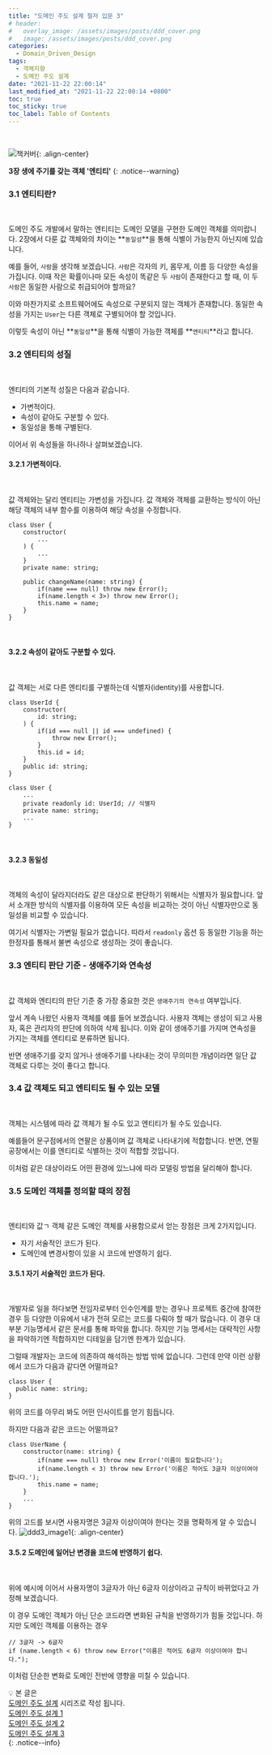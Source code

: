 ```yaml
---
title: "도메인 주도 설계 철저 입문 3"
# header:
#   overlay_image: /assets/images/posts/ddd_cover.png
#   image: /assets/images/posts/ddd_cover.png
categories:
  - Domain_Driven_Design
tags:
  - 객체지향
  - 도메인 주도 설계
date: "2021-11-22 22:00:14"
last_modified_at: "2021-11-22 22:00:14 +0800"
toc: true
toc_sticky: true
toc_label: Table of Contents
---
```

<br>

![책커버](/assets/images/posts/ddd_cover.png){: .align-center}
<br>

**3장 생에 주기를 갖는 객체 '엔티티'**
{: .notice--warning}
<br>

### 3.1 엔티티란?
<br>

도메인 주도 개발에서 말하는 엔티티는 도메인 모델을 구현한 도메인 객체를 의미랍니다.
2장에서 다룬 값 객체와의 차이는 **`동일성`**을 통해 식별이 가능한지 아닌지에 있습니다.

예를 들어,
`사람`을 생각해 보겠습니다. `사람`은 각자의 키, 몸무게, 이름 등 다양한 속성을 가집니다.
이때 작은 확률이나마 모든 속성이 똑같은 두 `사람`이 존재한다고 할 때, 이 두 `사람`은 동일한 사람으로 취급되어야 할까요?

이와 마찬가지로 소프트웨어에도 속성으로 구분되지 않는 객체가 존재합니다. 
동일한 속성을 가지는 `User`는 다른 객체로 구별되어야 할 것입니다.

이렇듯 속성이 아닌 **`동일성`**을 통해 식별이 가능한 객체를 **`엔티티`**라고 합니다.
<br>

### 3.2 엔티티의 성질
<br>

엔티티의 기본적 성질은 다음과 같습니다.

- 가변적이다.
- 속성이 같아도 구분할 수 있다.
- 동일성을 통해 구별된다.

이어서 위 속성들을 하나하나 살펴보겠습니다.

#### 3.2.1 가변적이다.
<br>

값 객체와는 달리 엔티티는 가변성을 가집니다.
값 객체와 객체를 교환하는 방식이 아닌 해당 객체의 내부 함수를 이용하여 해당 속성을 수정합니다.

```tsx
class User {
    constructor(
        ...
    ) {
        ...
    }
    private name: string;

    public changeName(name: string) {
        if(name === null) throw new Error();
        if(name.length < 3>) throw new Error();
        this.name = name;
    }
}
```
<br>

#### 3.2.2 속성이 같아도 구분할 수 있다.

<br>

값 객체는 서로 다른 엔티티를 구별하는데 식별자(identity)를 사용합니다.

```tsx
class UserId {
    constructor(
        id: string;
    ) {
        if(id === null || id === undefined) {
            throw new Error();
        }
        this.id = id;
    }
    public id: string;
}

class User {
    ...
    private readonly id: UserId; // 식별자
    private name: string;
    ...
}
```

<br>

#### 3.2.3 동일성

<br>

객체의 속성이 달라지더라도 같은 대상으로 판단하기 위해서는 식별자가 필요합니다.
앞서 소개한 방식의 식별자를 이용하여 모든 속성을 비교하는 것이 아닌 식별자만으로 동일성을 비교할 수 있습니다.

여기서 식별자는 가변일 필요가 없습니다. 따라서 `readonly` 옵션 등 동일한 기능을 하는 한정자를 통해서
불변 속성으로 생성하는 것이 좋습니다.
<br>

### 3.3 엔티티 판단 기준 - 생애주기와 연속성

<br>

값 객체와 엔티티의 판단 기준 중 가장 중요한 것은 `생애주기의 연속성` 여부입니다.

앞서 계속 나왔던 사용자 객체를 예를 들어 보겠습니다.
사용자 객체는 생성이 되고 사용자, 혹은 관리자의 판단에 의하여 삭제 됩니다.
이와 같이 생애주기를 가지며 연속성을 가지는 객체를 엔티티로 분류하면 됨니다.

반면 생애주기를 갖지 않거나 생애주기를 나타내는 것이 무의미한 개념이라면 일단 값 객체로 다루는 것이 좋다고 합니다.

### 3.4 값 객체도 되고 엔티티도 될 수 있는 모델

<br>

객체는 시스템에 따라 값 객체가 될 수도 있고 엔티티가 될 수도 있습니다.

예를들어 문구점에서의 연팔은 상품이며 값 객체로 나타내기에 적합합니다. 반면, 연필 공장에서는 이를 엔티티로 식별하는 것이 적합할 것입니다.

이처럼 같은 대상이라도 어떤 환경에 있느냐에 따라 모델링 방법을 달리해야 합니다.

### 3.5 도메인 객체를 정의할 때의 장점

<br>

엔티티와 값ㄱ 객체 같은 도메인 객체를 사용함으로서 얻는 장점은 크게 2가지입니다.

- 자기 서술적인 코드가 된다.
- 도메인에 변경사항이 있을 시 코드에 반영하기 쉽다.

#### 3.5.1 자기 서술적인 코드가 된다.

<br>

개발자로 일을 하다보면 전임자로부터 인수인계를 받는 경우나 프로젝트 중간에 참여한 경우 등 다양한 이유에서 내가 전혀 모르는 코드를 다뤄야 할 때가 많습니다.
이 경우 대부분 기능명세서 같은 문서를 통해 파악을 합니다. 하지만 기능 명세서는 대략적인 사항을 파악하기엔 적합하지만 디테일을 담기엔 한계가 있습니다.

그럴때 개발자는 코드에 의존하여 해석하는 방법 밖에 없습니다.
그런데 만약 이런 상황에서 코드가 다음과 같다면 어떨까요?
<br>

```tsx
class User {
  public name: string;
}
```

위의 코드를 아무리 봐도 어떤 인사이트를 얻기 힘듭니다.

하지만 다음과 같은 코드는 어떨까요?

```tsx
class UserName {
    constructor(name: string) {
        if(name === null) throw new Error('이름이 필요합니다');
        if(name.length < 3) throw new Error('이름은 적어도 3글자 이상이여야 합니다.');
        this.name = name;
    }
    ...
}
```

위의 고드를 보시면 사용자명은 3글자 이상이여야 한다는 것을 명확하게 알 수 있습니다.
![ddd3_image1](/assets/images/posts/ddd3_image.JPG){: .align-center}
<br>

#### 3.5.2 도메인에 일어난 변경을 코드에 반영하기 쉽다.

<br>

위에 예시에 이어서 사용자명이 3글자가 아닌 6글자 이상이라고 규칙이 바뀌었다고 가정해 보겠습니다.

이 경우 도메인 객체가 아닌 단순 코드라면 변화된 규칙을 반영하기가 힘들 것입니다.
하지만 도메인 객체를 이용하는 경우

```tsx
// 3글자 -> 6글자
if (name.length < 6) throw new Error("이름은 적어도 6글자 이상이여야 합니다.");
```

이처럼 단순한 변화로 도메인 전반에 영향을 미칠 수 있습니다.
<br>

 :bulb:
본 글은<br>
[도메인 주도 설계](https://kljopu.github.io/categories/#domain-driven-design) 시리즈로 작성 됩니다. <br>
[도메인 주도 설계 1](https://kljopu.github.io/domain_driven_design/ddd/) <br>
[도메인 주도 설계 2](https://kljopu.github.io/domain_driven_design/ddd2/) <br> 
[도메인 주도 설계 3](https://kljopu.github.io/domain_driven_design/ddd3/) <br> 
{: .notice--info}